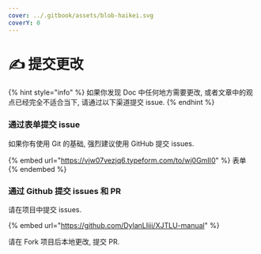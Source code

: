 ```yaml
---
cover: ../.gitbook/assets/blob-haikei.svg
coverY: 0
---
```


# ✍ 提交更改

{% hint style="info" %}
如果你发现 Doc 中任何地方需要更改, 或者文章中的观点已经完全不适合当下, 请通过以下渠道提交 issue.
{% endhint %}

### 通过表单提交 issue

如果你有使用 Git 的基础, 强烈建议使用 GitHub 提交 issues.

{% embed url="https://vjw07vezjq6.typeform.com/to/wj0GmII0" %}
表单
{% endembed %}

### 通过 Github 提交 issues 和 PR

请在项目中提交 issues.

{% embed url="https://github.com/DylanLIiii/XJTLU-manual" %}

&#x20;请在 Fork 项目后本地更改, 提交 PR.
